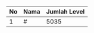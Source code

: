 | No | Nama            | Jumlah Level |
|----|-----------------|--------------|
| 1  | #    |    5035        |
